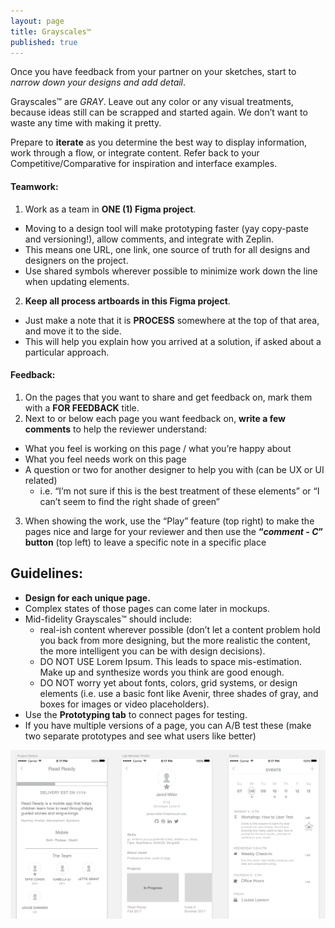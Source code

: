 ```yaml
---
layout: page
title: Grayscales™
published: true
---
```



Once you have feedback from your partner on your sketches, start to *narrow down your designs and add detail*.

Grayscales™ are *GRAY*. Leave out any color or any visual treatments, because ideas still can be scrapped and started again. We don’t want to waste any time with making it pretty.

Prepare to **iterate** as you determine the best way to display information, work through a flow, or integrate content. Refer back to your Competitive/Comparative for inspiration and interface examples.


#### Teamwork:
1. Work as a team in **ONE (1) Figma project**.
  * Moving to a design tool will make prototyping faster (yay copy-paste and versioning!), allow comments, and integrate with Zeplin.
  * This means one URL, one link, one source of truth for all designs and designers on the project.
  * Use shared symbols wherever possible to minimize work down the line when updating elements.
2. **Keep all process artboards in this Figma project**.
  * Just make a note that it is **PROCESS** somewhere at the top of that area, and move it to the side.
  * This will help you explain how you arrived at a solution, if asked about a particular approach.

#### Feedback:
1. On the pages that you want to share and get feedback on, mark them with a **FOR FEEDBACK** title.
2. Next to or below each page you want feedback on, **write a few comments** to help the reviewer understand:
  * What you feel is working on this page / what you’re happy about
  * What you feel needs work on this page
  * A question or two for another designer to help you with (can be UX or UI related)
     * i.e. “I’m not sure if this is the best treatment of these elements” or “I can’t seem to find the right shade of green”
3. When showing the work, use the “Play” feature (top right) to make the pages nice and large for your reviewer and then use the **“*comment - C*” button** (top left) to leave a specific note in a specific place


## Guidelines:  
*   **Design for each unique page.**
  * Complex states of those pages can come later in mockups.
  * Mid-fidelity Grayscales™ should include:
    * real-ish content wherever possible (don’t let a content problem hold you back from more designing, but the more realistic the content, the more intelligent you can be with design decisions).
    * DO NOT USE Lorem Ipsum. This leads to space mis-estimation. Make up and synthesize words you think are good enough.
    * DO NOT worry yet about fonts, colors, grid systems, or design elements (i.e. use a basic font like Avenir, three shades of gray, and boxes for images or video placeholders).
*   Use the **Prototyping tab** to connect pages for testing.
  * If you have multiple versions of a page, you can A/B test these (make two separate prototypes and see what users like better)



![](img/grayscales.png)
